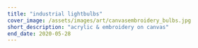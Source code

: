 ```yaml
---
title: "industrial lightbulbs"
cover_image: /assets/images/art/canvasembroidery_bulbs.jpg
short_description: "acrylic & embroidery on canvas"
end_date: 2020-05-28  
---
```


